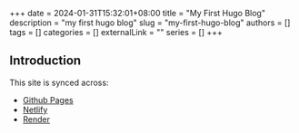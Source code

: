 +++
date = 2024-01-31T15:32:01+08:00
title = "My First Hugo Blog"
description = "my first hugo blog"
slug = "my-first-hugo-blog"
authors = []
tags = []
categories = []
externalLink = ""
series = []
+++

## Introduction

This site is synced across:

- [Github Pages](https://blueberry-py.github.io/blog/)
- [Netlify](https://blueberrypy.netlify.app/)
- [Render](https://blueberrypy.onrender.com/)
